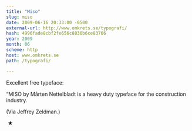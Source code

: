 ```yaml
---
title: "Miso"
slug: miso
date: 2009-06-16 20:33:00 -0500
external-url: http://www.omkrets.se/typografi/
hash: 4996fade8cbf2fe656c8830b6ce83766
year: 2009
month: 06
scheme: http
host: www.omkrets.se
path: /typografi/

---
```


Excellent free typeface:



  “MISO by Mårten Nettelbladt is a heavy duty typeface for the construction industry.



(Via Jeffrey Zeldman.)



 ★ 

